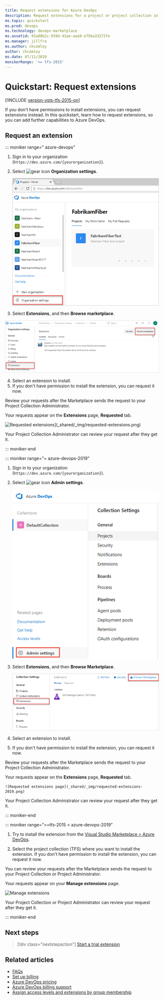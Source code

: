 ```yaml
---
title: Request extensions for Azure DevOps
description: Request extensions for a project or project collection in Azure DevOps
ms.topic: quickstart
ms.prod: devops
ms.technology: devops-marketplace
ms.assetid: 93a88b2c-559d-43ae-aaa9-e75ba33272fe
ms.manager: jillfra
ms.author: chcomley
author: chcomley
ms.date: 07/11/2019
monikerRange: '>= tfs-2015'
---
```


# Quickstart: Request extensions

[!INCLUDE [version-vsts-tfs-2015-on](../boards/_shared/version-vsts-tfs-2015-on.md)]

If you don't have permissions to install extensions, you can request extensions instead. In this quickstart, learn how to request extensions, so you can add further capabilities to Azure DevOps.

## Request an extension

::: moniker range=" azure-devops"

1. Sign in to your organization (```https://dev.azure.com/{yourorganization}```).

2. Select ![gear icon](../_img/icons/gear-icon.png) **Organization settings**.

    ![Open Organization settings](../_shared/_img/settings/open-admin-settings-vert.png)

3. Select **Extensions**, and then **Browse marketplace**.

  ![Select Extensions and Browse marketplace](_img/select-extensions-browse-marketplace.png)  

4. Select an extension to install.
5. If you don't have permission to install the extension, you can request it now.

Review your requests after the Marketplace sends the request to your Project Collection Administrator.

Your requests appear on the **Extensions** page, **Requested** tab.

![Requested extensions](_img/requested-extensions.png)](_shared/_img/requested-extensions.png)

Your Project Collection Administrator can review your request after they get it.

::: moniker-end

::: moniker range="= azure-devops-2019"

1. Sign in to your organization (```https://dev.azure.com/{yourorganization}```).

2. Select ![gear icon](../_img/icons/gear-icon.png) **Admin settings**.

    ![Open Admin settings](../_shared/_img/settings/open-admin-settings-server.png)

3. Select **Extensions**, and then **Browse Marketplace**.

    ![Select Browse Marketplace](_shared/_img/browse-marketplace-2019.png)

4. Select an extension to install.
5. If you don't have permission to install the extension, you can request it now.

Review your requests after the Marketplace sends the request to your Project Collection Administrator.

Your requests appear on the **Extensions** page, **Requested** tab.

    ![Requested extensions page](_shared/_img/requested-extensions-2019.png)

Your Project Collection Administrator can review your request after they get it.

::: moniker-end

::: moniker range=">=tfs-2015 < azure-devops-2019"

1. Try to install the extension from the [Visual Studio Marketplace > Azure DevOps](https://marketplace.visualstudio.com/azuredevops).

2. Select the project collection (TFS) where you want to install the extension. If you don't have permission to install the extension, you can request it now.

You can review your requests after the Marketplace sends the request to your Project Collection or Project Administrator.

Your requests appear on your **Manage extensions** page.

![Manage extensions](_img/manage-extensions-vsts.png)

Your Project Collection or Project Administrator can review your request after they get it.

::: moniker-end

## Next steps

> [!div class="nextstepaction"]
  > [Start a trial extension](start-trial-extension.md)

## Related articles

- [FAQs](faq-extensions.md)
- [Set up billing](../organizations/billing/set-up-billing-for-your-organization-vs.md)
- [Azure DevOps pricing](https://azure.microsoft.com/pricing/details/devops/azure-devops-services/)
- [Azure DevOps billing support](https://azure.microsoft.com/support/devops/)
- [Assign access levels and extensions by group membership](../organizations/accounts/assign-access-levels-and-extensions-by-group-membership.md)

